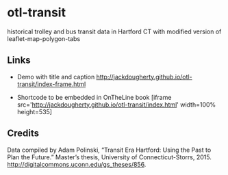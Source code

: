 # otl-transit
historical trolley and bus transit data in Hartford CT with modified version of leaflet-map-polygon-tabs

## Links

- Demo with title and caption
http://jackdougherty.github.io/otl-transit/index-frame.html

- Shortcode to be embedded in OnTheLine book
[iframe src='http://jackdougherty.github.io/otl-transit/index.html' width=100% height=535]

## Credits

Data compiled by Adam Polinski, “Transit Era Hartford: Using the Past to Plan the Future.” Master’s thesis, University of Connecticut-Storrs, 2015. http://digitalcommons.uconn.edu/gs_theses/856.
